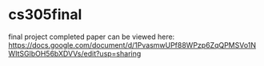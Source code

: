# cs305final
final project
completed paper can be viewed here: https://docs.google.com/document/d/1PvasmwUPf88WPzp6ZqQPMSVo1NWItSGlbOH56bXDVVs/edit?usp=sharing

